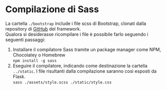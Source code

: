 # Compilazione di Sass

La cartella  `./bootstrap` include i file scss di Bootstrap, clonati dalla repository di [GitHub](https://github.com/twbs/bootstrap/tree/main/scss) del framework.  
Qualora si desiderasse ricompilare i file è possibile farlo seguendo i seguenti passaggi:

1. Installare il compilatore Sass tramite un package manager come NPM, Chocolatey o Homebrew   
   `npm install -g sass`
2. Eseguire il compilatore, indicando come destinazione la cartella `../static`. I file risultanti dalla compilazione saranno così esposti da Flask.   
   `sass ./assets/style.scss ./static/style.css`